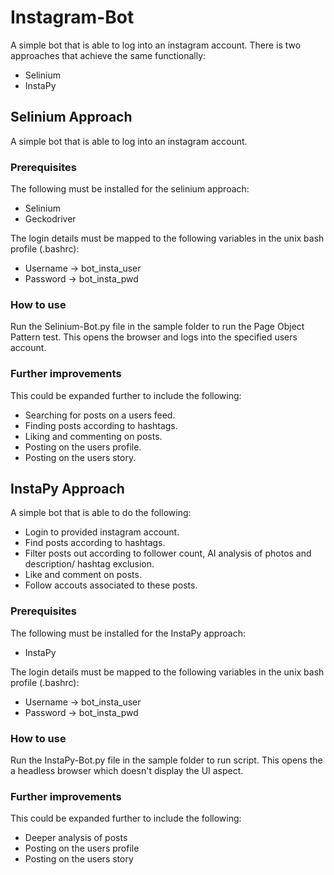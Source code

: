 # Instagram-Bot
A simple bot that is able to log into an instagram account. There is two approaches that achieve the same functionally:
<ul>
  <li>Selinium</li>
  <li>InstaPy</li>
</ul>

## Selinium Approach
A simple bot that is able to log into an instagram account.

### Prerequisites
The following must be installed for the selinium approach:
<ul>
  <li>Selinium</li>
  <li>Geckodriver</li>
</ul>

The login details must be mapped to the following variables in the unix bash profile (.bashrc):
<ul>
 <li>Username -> bot_insta_user</li>
 <li>Password -> bot_insta_pwd</li>
</ul>

### How to use
Run the Selinium-Bot.py file in the sample folder to run the Page Object Pattern test. This opens the browser and logs into the specified users account.

### Further improvements
This could be expanded further to include the following:
<ul>
 <li>Searching for posts on a users feed.</li>
 <li>Finding posts according to hashtags.</li>
 <li>Liking and commenting on posts.</li>
 <li>Posting on the users profile.</li>
 <li>Posting on the users story.</li>
</ul>

## InstaPy Approach
A simple bot that is able to do the following:
<ul>
 <li>Login to provided instagram account.</li>
 <li>Find posts according to hashtags.</li>
 <li>Filter posts out according to follower count, AI analysis of photos and description/ hashtag exclusion.</li>
 <li>Like and comment on posts.</li>
 <li>Follow accouts associated to these posts.</li>
</ul>

### Prerequisites
The following must be installed for the InstaPy approach:
<ul>
  <li>InstaPy</li>
</ul>

The login details must be mapped to the following variables in the unix bash profile (.bashrc):
<ul>
 <li>Username -> bot_insta_user</li>
 <li>Password -> bot_insta_pwd</li>
</ul>

### How to use
Run the InstaPy-Bot.py file in the sample folder to run script. This opens the a headless browser which doesn't display the UI aspect.

### Further improvements
This could be expanded further to include the following:
<ul>
 <li>Deeper analysis of posts</li>
 <li>Posting on the users profile</li>
 <li>Posting on the users story</li>
</ul>
